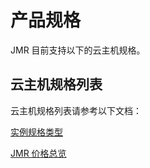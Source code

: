 # 产品规格

JMR 目前支持以下的云主机规格。

## 云主机规格列表

云主机规格列表请参考以下文档：

[实例规格类型](https://github.com/jdcloudcom/cn/blob/edit/documentation/Elastic-Compute/Virtual-Machines/Introduction/Instance-Type-Family.md)

[JMR 价格总览](https://github.com/jdcloudcom/cn/blob/edit/documentation/Big-Data-%26-Analytics/JD-MapReduce/Pricing/Price-Overview.md)
